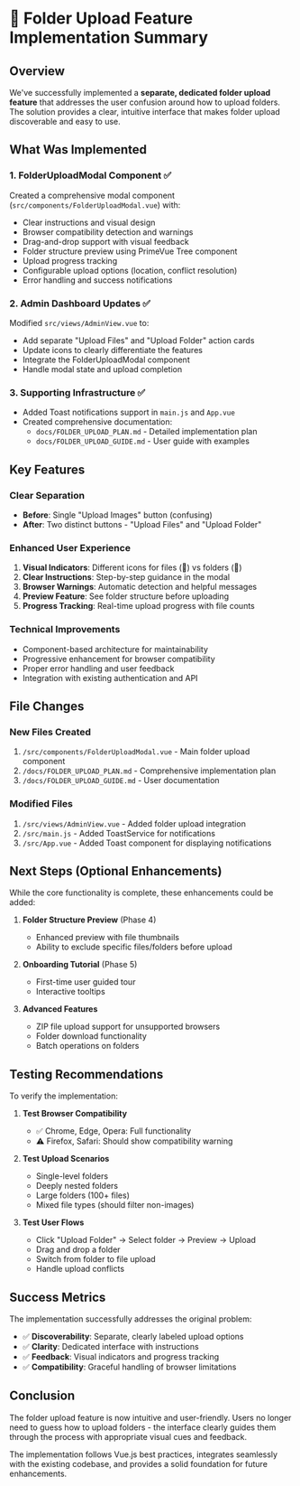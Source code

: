 # 📁 Folder Upload Feature Implementation Summary

## Overview

We've successfully implemented a **separate, dedicated folder upload feature** that addresses the user confusion around how to upload folders. The solution provides a clear, intuitive interface that makes folder upload discoverable and easy to use.

## What Was Implemented

### 1. **FolderUploadModal Component** ✅
Created a comprehensive modal component (`src/components/FolderUploadModal.vue`) with:
- Clear instructions and visual design
- Browser compatibility detection and warnings
- Drag-and-drop support with visual feedback
- Folder structure preview using PrimeVue Tree component
- Upload progress tracking
- Configurable upload options (location, conflict resolution)
- Error handling and success notifications

### 2. **Admin Dashboard Updates** ✅
Modified `src/views/AdminView.vue` to:
- Add separate "Upload Files" and "Upload Folder" action cards
- Update icons to clearly differentiate the features
- Integrate the FolderUploadModal component
- Handle modal state and upload completion

### 3. **Supporting Infrastructure** ✅
- Added Toast notifications support in `main.js` and `App.vue`
- Created comprehensive documentation:
  - `docs/FOLDER_UPLOAD_PLAN.md` - Detailed implementation plan
  - `docs/FOLDER_UPLOAD_GUIDE.md` - User guide with examples

## Key Features

### Clear Separation
- **Before**: Single "Upload Images" button (confusing)
- **After**: Two distinct buttons - "Upload Files" and "Upload Folder"

### Enhanced User Experience
1. **Visual Indicators**: Different icons for files (📄) vs folders (📁)
2. **Clear Instructions**: Step-by-step guidance in the modal
3. **Browser Warnings**: Automatic detection and helpful messages
4. **Preview Feature**: See folder structure before uploading
5. **Progress Tracking**: Real-time upload progress with file counts

### Technical Improvements
- Component-based architecture for maintainability
- Progressive enhancement for browser compatibility
- Proper error handling and user feedback
- Integration with existing authentication and API

## File Changes

### New Files Created
1. `/src/components/FolderUploadModal.vue` - Main folder upload component
2. `/docs/FOLDER_UPLOAD_PLAN.md` - Comprehensive implementation plan
3. `/docs/FOLDER_UPLOAD_GUIDE.md` - User documentation

### Modified Files
1. `/src/views/AdminView.vue` - Added folder upload integration
2. `/src/main.js` - Added ToastService for notifications
3. `/src/App.vue` - Added Toast component for displaying notifications

## Next Steps (Optional Enhancements)

While the core functionality is complete, these enhancements could be added:

1. **Folder Structure Preview** (Phase 4)
   - Enhanced preview with file thumbnails
   - Ability to exclude specific files/folders before upload

2. **Onboarding Tutorial** (Phase 5)
   - First-time user guided tour
   - Interactive tooltips

3. **Advanced Features**
   - ZIP file upload support for unsupported browsers
   - Folder download functionality
   - Batch operations on folders

## Testing Recommendations

To verify the implementation:

1. **Test Browser Compatibility**
   - ✅ Chrome, Edge, Opera: Full functionality
   - ⚠️ Firefox, Safari: Should show compatibility warning

2. **Test Upload Scenarios**
   - Single-level folders
   - Deeply nested folders
   - Large folders (100+ files)
   - Mixed file types (should filter non-images)

3. **Test User Flows**
   - Click "Upload Folder" → Select folder → Preview → Upload
   - Drag and drop a folder
   - Switch from folder to file upload
   - Handle upload conflicts

## Success Metrics

The implementation successfully addresses the original problem:
- ✅ **Discoverability**: Separate, clearly labeled upload options
- ✅ **Clarity**: Dedicated interface with instructions
- ✅ **Feedback**: Visual indicators and progress tracking
- ✅ **Compatibility**: Graceful handling of browser limitations

## Conclusion

The folder upload feature is now intuitive and user-friendly. Users no longer need to guess how to upload folders - the interface clearly guides them through the process with appropriate visual cues and feedback.

The implementation follows Vue.js best practices, integrates seamlessly with the existing codebase, and provides a solid foundation for future enhancements.